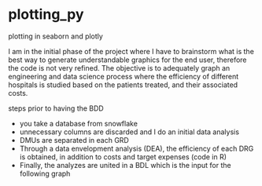 # plotting_py
plotting in seaborn and plotly

I am in the initial phase of the project where I have to brainstorm what is the best way to generate understandable graphics for the end user, therefore the code is not very refined. The objective is to adequately graph an engineering and data science process where the efficiency of different hospitals is studied based on the patients treated, and their associated costs.

steps prior to having the BDD
- you take a database from snowflake
- unnecessary columns are discarded and I do an initial data analysis
- DMUs are separated in each GRD
- Through a data envelopment analysis (DEA), the efficiency of each DRG is obtained, in addition to costs and target expenses (code in R)
- Finally, the analyzes are united in a BDL which is the input for the following graph
